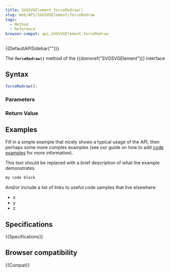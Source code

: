 ```yaml
---
title: SVGSVGElement.forceRedraw()
slug: Web/API/SVGSVGElement/forceRedraw
tags:
  - Method
  - Reference
browser-compat: api.SVGSVGElement.forceRedraw
---
```

{{DefaultAPISidebar("")}}

The **`forceRedraw()`** method of the {{domxref("SVGSVGElement")}} interface 

## Syntax

```js
forceRedraw();
```

### Parameters



### Return Value



## Examples

Fill in a simple example that nicely shows a typical usage of the API, then perhaps some more complex examples (see our guide on how to add [code examples](/en-US/docs/MDN/Contribute/Structures/Code_examples) for more information).

This text should be replaced with a brief description of what the example demonstrates.

```js
my code block
```

And/or include a list of links to useful code samples that live elsewhere:

*   x
*   y
*   z

## Specifications

{{Specifications}}

## Browser compatibility

{{Compat}}

